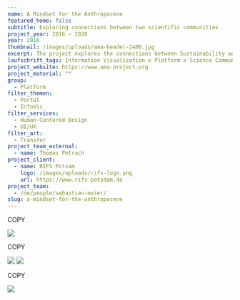 ```yaml
---
name: A Mindset for the Anthropocene
featured_home: false
subtitle: Exploring connections between two scientific communities
project_year: 2016 – 2020
year: 2016
thumbnail: /images/uploads/ama-header-2400.jpg
excerpt: The project explores the connections between Sustainability and Inner Change research.
laufschrift_tags: Information Visualization x Platform x Science Communication
project_website: https://www.ama-project.org
project_material: ""
group:
  - Platform
filter_themen:
  - Portal
  - InfoVis
filter_services:
  - Human-Centered Design
  - UI/UX
filter_art:
  - Transfer
project_team_external:
  - name: Thomas Petrach
project_client:
  - name: RIFS Potsam
    logo: /images/uploads/rifs-logo.png
    url: https://www.rifs-potsdam.de
project_team:
  - /de/people/sebastian-meier/
slug: a-mindset-for-the-anthropocene
---
```

COPY

![](/images/uploads/ama-3-1400.jpg)

COPY

![](/images/uploads/ama-2-2400.jpg)
![](/images/uploads/ama-1-1400.jpg)

COPY

![](/images/uploads/ama-4-2400.jpg)

